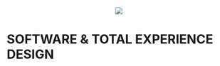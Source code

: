 <div align="center">
  <img src="https://github.com/studies2023-FIAP-ES-553521-ano1-03-DES.png?size=150">
</div>

# SOFTWARE & TOTAL EXPERIENCE DESIGN
